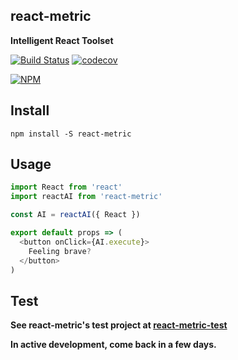 ## react-metric

**Intelligent React Toolset**

[![Build Status](https://travis-ci.org/noderaider/react-metric-test.svg?branch=master)](https://travis-ci.org/noderaider/react-metric-test)
[![codecov](https://codecov.io/gh/noderaider/react-metric-test/branch/master/graph/badge.svg)](https://codecov.io/gh/noderaider/react-metric-test)

[![NPM](https://nodei.co/npm/react-metric.png?stars=true&downloads=true)](https://nodei.co/npm/react-metric/)

## Install

`npm install -S react-metric`

## Usage

```js
import React from 'react'
import reactAI from 'react-metric'

const AI = reactAI({ React })

export default props => (
  <button onClick={AI.execute}>
    Feeling brave?
  </button>
)
```

## Test

**See react-metric's test project at [react-metric-test](https://github.com/noderaider/react-metric-test)**


**In active development, come back in a few days.**
